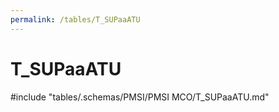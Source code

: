 ```yaml
---
permalink: /tables/T_SUPaaATU
---
```

# T_SUPaaATU
<!-- SPDX-License-Identifier: MPL-2.0 -->

<!-- ATTENTION : Ne pas supprimer ou modifier la ligne ci-dessous -->
#include "tables/.schemas/PMSI/PMSI MCO/T_SUPaaATU.md"
<!-- ATTENTION : Ne pas supprimer ou modifier la ligne ci-dessus -->
